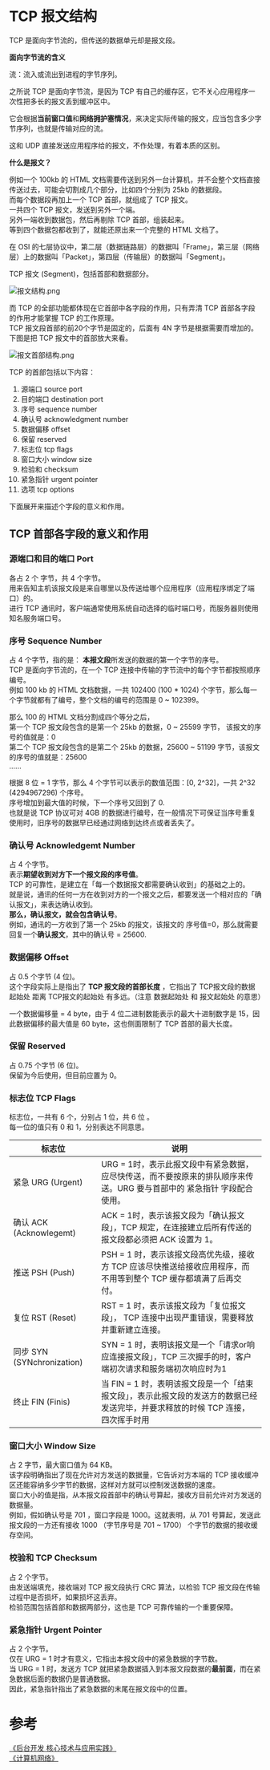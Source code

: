 # TCP 报文结构

TCP 是面向字节流的，但传送的数据单元却是报文段。

**面向字节流的含义**

流：流入或流出到进程的字节序列。

之所说 TCP 是面向字节流，是因为 TCP 有自己的缓存区，它不关心应用程序一次性把多长的报文丢到缓冲区中。

它会根据**当前窗口值**和**网络拥护塞情况**，来决定实际传输的报文，应当包含多少字节序列，也就是传输对应的流。
 
这和 UDP 直接发送应用程序给的报文，不作处理，有着本质的区别。

**什么是报文？**    

例如一个 100kb 的 HTML 文档需要传送到另外一台计算机，并不会整个文档直接传送过去，可能会切割成几个部分，比如四个分别为 25kb 的数据段。    
而每个数据段再加上一个 TCP 首部，就组成了 TCP 报文。    
一共四个 TCP 报文，发送到另外一个端。    
另外一端收到数据包，然后再剔除 TCP 首部，组装起来。    
等到四个数据包都收到了，就能还原出来一个完整的 HTML 文档了。    

在 OSI 的七层协议中，第二层（数据链路层）的数据叫「Frame」，第三层（网络层）上的数据叫「Packet」，第四层（传输层）的数据叫「Segment」。

TCP 报文 (Segment)，包括首部和数据部分。    

![报文结构.png](http://om6ayrafu.bkt.clouddn.com/post/understand-tcp-udp/3A60080FBC8767DB575C2D2919097613.png)

而 TCP 的全部功能都体现在它首部中各字段的作用，只有弄清 TCP 首部各字段的作用才能掌握 TCP 的工作原理。    
TCP 报文段首部的前20个字节是固定的，后面有 4N 字节是根据需要而增加的。    
下图是把 TCP 报文中的首部放大来看。    

![报文首部结构.png](http://om6ayrafu.bkt.clouddn.com/post/understand-tcp-udp/CFC6314E4B2FD039C450821D946E93E2.png)

TCP 的首部包括以下内容：    

1. 源端口 source port    
2. 目的端口 destination port    
3. 序号 sequence number    
4. 确认号 acknowledgment number    
5. 数据偏移 offset    
6. 保留 reserved    
7. 标志位 tcp flags    
8. 窗口大小 window size    
9. 检验和 checksum    
10. 紧急指针 urgent pointer    
11. 选项 tcp options    

下面展开来描述个字段的意义和作用。    

## TCP 首部各字段的意义和作用

### 源端口和目的端口 Port
各占 2 个 字节，共 4 个字节。    
用来告知主机该报文段是来自哪里以及传送给哪个应用程序（应用程序绑定了端口）的。    
进行 TCP 通讯时，客户端通常使用系统自动选择的临时端口号，而服务器则使用知名服务端口号。    

### 序号 Sequence Number
占 4 个字节，指的是： **本报文段**所发送的数据的第一个字节的序号。    
TCP 是面向字节流的，在一个 TCP 连接中传输的字节流中的每个字节都按照顺序编号。    
例如 100 kb 的 HTML 文档数据，一共 102400 (100 * 1024) 个字节，那么每一个字节就都有了编号，整个文档的编号的范围是 0 ~ 102399。    
    
那么 100 的 HTML 文档分割成四个等分之后，    
第一个 TCP 报文段包含的是第一个 25kb 的数据，0 ~ 25599 字节， 该报文的序号的值就是：0    
第二个 TCP 报文段包含的是第二个 25kb 的数据，25600 ~ 51199 字节，该报文的序号的值就是：25600    
......    

根据 8 位 = 1 字节，那么 4 个字节可以表示的数值范围：[0, 2^32]，一共 2^32 (4294967296) 个序号。    
序号增加到最大值的时候，下一个序号又回到了 0.    
也就是说 TCP 协议可对 4GB  的数据进行编号，在一般情况下可保证当序号重复使用时，旧序号的数据早已经通过网络到达终点或者丢失了。    

### 确认号 Acknowledgemt Number
占 4 个字节。    
表示**期望收到对方下一个报文段的序号值**。    
TCP 的可靠性，是建立在「每一个数据报文都需要确认收到」的基础之上的。    
就是说，通讯的任何一方在收到对方的一个报文之后，都要发送一个相对应的「确认报文」，来表达确认收到。    
**那么，确认报文，就会包含确认号**。    
例如，通讯的一方收到了第一个 25kb 的报文，该报文的 序号值=0，那么就需要回复一个**确认报文**，其中的确认号 = 25600.    

### 数据偏移 Offset
占 0.5 个字节 (4 位)。    
这个字段实际上是指出了 **TCP 报文段的首部长度** ，它指出了 TCP报文段的数据起始处 距离 TCP报文的起始处 有多远。（注意 数据起始处 和 报文起始处 的意思）    

一个数据偏移量 = 4 byte，由于 4 位二进制数能表示的最大十进制数字是 15，因此数据偏移的最大值是 60 byte，这也侧面限制了 TCP 首部的最大长度。    

### 保留 Reserved
占 0.75 个字节 (6 位)。    
保留为今后使用，但目前应置为 0。    

### 标志位 TCP Flags
标志位，一共有 6 个，分别占 1 位，共 6 位 。    
每一位的值只有 0 和 1，分别表达不同意思。  

|标志位|说明|
|---|---|
|紧急 URG (Urgent)|URG = 1时，表示此报文段中有紧急数据，应尽快传送，而不要按原来的排队顺序来传送。URG 要与首部中的 紧急指针 字段配合使用。|
|确认 ACK (Acknowlegemt)|ACK = 1时，表示该报文段为「确认报文段」，TCP 规定，在连接建立后所有传送的报文段都必须把 ACK 设置为 1。|
|推送 PSH (Push)|PSH = 1 时，表示该报文段高优先级，接收方 TCP 应该尽快推送给接收应用程序，而不用等到整个 TCP 缓存都填满了后再交付。|
|复位 RST (Reset)|RST = 1 时，表示该报文段为「复位报文段」， TCP 连接中出现严重错误，需要释放并重新建立连接。|
|同步 SYN (SYNchronization)|SYN = 1 时，表明该报文是一个「请求or响应连接报文段」，TCP 三次握手的时，客户端初次请求和服务端初次响应时为1|
|终止 FIN (Finis)|当 FIN = 1 时，表明该报文段是一个「结束报文段」，表示此报文段的发送方的数据已经发送完毕，并要求释放的时候 TCP 连接，四次挥手时用|

### 窗口大小 Window Size

占 2 字节，最大窗口值为 64 KB。    
该字段明确指出了现在允许对方发送的数据量，它告诉对方本端的 TCP 接收缓冲区还能容纳多少字节的数据，这样对方就可以控制发送数据的速度。    
窗口大小的值是指，从本报文段首部中的确认号算起，接收方目前允许对方发送的数据量。    
例如，假如确认号是 701 ，窗口字段是 1000。这就表明，从 701 号算起，发送此报文段的一方还有接收 1000 （字节序号是 701 ~ 1700） 个字节的数据的接收缓存空间。
 

### 校验和 TCP Checksum
占 2 个字节。    
由发送端填充，接收端对 TCP 报文段执行 CRC 算法，以检验 TCP 报文段在传输过程中是否损坏，如果损坏这丢弃。    
检验范围包括首部和数据两部分，这也是 TCP 可靠传输的一个重要保障。    

### 紧急指针 Urgent Pointer
占 2 个字节。    
仅在 URG = 1 时才有意义，它指出本报文段中的紧急数据的字节数。    
当 URG = 1 时，发送方 TCP 就把紧急数据插入到本报文段数据的**最前面**，而在紧急数据后面的数据仍是普通数据。    
因此，紧急指针指出了紧急数据的末尾在报文段中的位置。    

# 参考
[《后台开发 核心技术与应用实践》](https://book.douban.com/subject/26850616/)    
[《计算机网络》](https://book.douban.com/subject/2970300/)